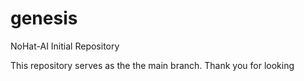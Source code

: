 # genesis
NoHat-AI Initial Repository

This repository serves as the the main branch.
Thank you for looking
